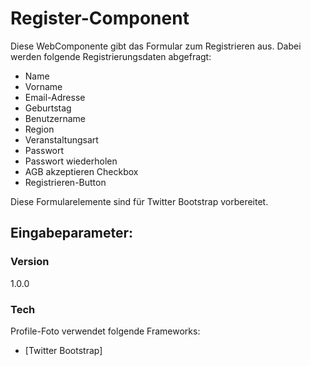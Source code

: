 # Register-Component

Diese WebComponente gibt das Formular zum Registrieren aus. Dabei werden folgende Registrierungsdaten abgefragt:
  - Name
  - Vorname
  - Email-Adresse
  - Geburtstag
  - Benutzername
  - Region
  - Veranstaltungsart
  - Passwort
  - Passwort wiederholen
  - AGB akzeptieren Checkbox
  - Registrieren-Button
  
  Diese Formularelemente sind für Twitter Bootstrap vorbereitet.

Eingabeparameter:
  -

### Version
1.0.0

### Tech

Profile-Foto verwendet folgende Frameworks:

* [Twitter Bootstrap]